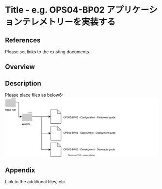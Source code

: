 # Title - e.g. OPS04-BP02 アプリケーションテレメトリーを実装する

## References

Please set links to the existing documents.

## Overview

## Description

Please place files as below6:
![image](readme.svg)
## Appendix

Link to the additional files, etc.
